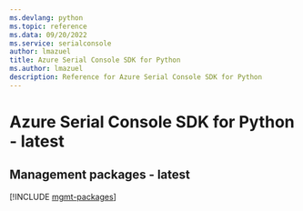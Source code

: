 ```yaml
---
ms.devlang: python
ms.topic: reference
ms.data: 09/20/2022
ms.service: serialconsole
author: lmazuel
title: Azure Serial Console SDK for Python
ms.author: lmazuel
description: Reference for Azure Serial Console SDK for Python
---
```

# Azure Serial Console SDK for Python - latest

## Management packages - latest
[!INCLUDE [mgmt-packages](serial-console-mgmt-index.md)]